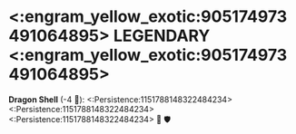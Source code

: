 # <:engram_yellow_exotic:905174973491064895> LEGENDARY <:engram_yellow_exotic:905174973491064895>

**Dragon Shell** (-4 🔷): <:Persistence:1151788148322484234><:Persistence:1151788148322484234><:Persistence:1151788148322484234> 🔀 🛡️
